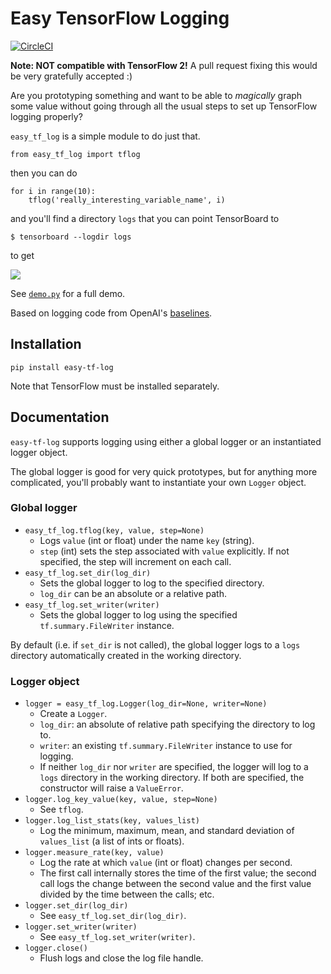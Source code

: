 # Easy TensorFlow Logging

[![CircleCI](https://circleci.com/gh/mrahtz/easy-tf-log.svg?style=shield)](https://circleci.com/gh/mrahtz/easy-tf-log)

**Note: NOT compatible with TensorFlow 2!** A pull request fixing this would be very gratefully accepted :)

Are you prototyping something and want to be able to _magically_ graph some value
without going through all the usual steps to set up TensorFlow logging properly?

`easy_tf_log` is a simple module to do just that.

```
from easy_tf_log import tflog
```

then you can do

```
for i in range(10):
    tflog('really_interesting_variable_name', i)
```

and you'll find a directory `logs` that you can point TensorBoard to

`$ tensorboard --logdir logs`

to get

![](https://github.com/mrahtz/easy-tf-log/blob/master/tensorboard_screenshot.png)

See [`demo.py`](demo.py) for a full demo.

Based on logging code from OpenAI's [baselines](https://github.com/openai/baselines).

## Installation

`pip install easy-tf-log`

Note that TensorFlow must be installed separately.

## Documentation

`easy-tf-log` supports logging using either a global logger or an instantiated logger object.

The global logger is good for very quick prototypes, but for anything more complicated,
you'll probably want to instantiate your own `Logger` object.

### Global logger

* `easy_tf_log.tflog(key, value, step=None)`
  * Logs `value` (int or float) under the name `key` (string).
  * `step` (int) sets the step associated with `value` explicitly.
    If not specified, the step will increment on each call.
* `easy_tf_log.set_dir(log_dir)`
  * Sets the global logger to log to the specified directory.
  * `log_dir` can be an absolute or a relative path.
* `easy_tf_log.set_writer(writer)`
  * Sets the global logger to log using the specified `tf.summary.FileWriter` instance.
  
By default (i.e. if `set_dir` is not called), the global logger logs to a `logs` directory
automatically created in the working directory.

### Logger object

* `logger = easy_tf_log.Logger(log_dir=None, writer=None)`
  * Create a `Logger`.
  * `log_dir`: an absolute of relative path specifying the directory to log to.
  * `writer`: an existing `tf.summary.FileWriter` instance to use for logging.
  * If neither `log_dir` nor `writer` are specified, the logger will log to a `logs` directory in the
    working directory. If both are specified, the constructor will raise a `ValueError`.
* `logger.log_key_value(key, value, step=None)`
  * See `tflog`.
* `logger.log_list_stats(key, values_list)`
  * Log the minimum, maximum, mean, and standard deviation of `values_list` (a list of ints or floats).
* `logger.measure_rate(key, value)`
  * Log the rate at which `value` (int or float) changes per second.
  * The first call internally stores the time of the first value;
    the second call logs the change between the second value and the first value divided by the
    time between the calls; etc.
* `logger.set_dir(log_dir)`
  * See `easy_tf_log.set_dir(log_dir)`.
* `logger.set_writer(writer)`
  * See `easy_tf_log.set_writer(writer)`.
* `logger.close()`
  * Flush logs and close the log file handle.
